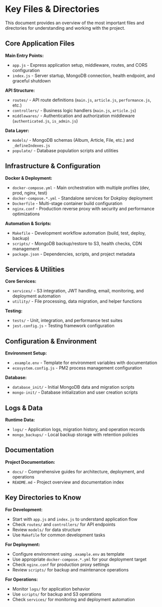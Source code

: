 # Key Files & Directories

This document provides an overview of the most important files and directories for understanding and working with the project.

## Core Application Files

**Main Entry Points:**

- `app.js` - Express application setup, middleware, routes, and CORS configuration
- `index.js` - Server startup, MongoDB connection, health endpoint, and graceful shutdown

**API Structure:**

- `routes/` - API route definitions (`main.js`, `article.js`, `performance.js`, etc.)
- `controllers/` - Business logic handlers (`main.js`, `article.js`)
- `middlewares/` - Authentication and authorization middleware (`authenticated.js`, `is_admin.js`)

**Data Layer:**

- `models/` - MongoDB schemas (Album, Article, File, etc.) and `_defineIndexes.js`
- `populate/` - Database population scripts and utilities

## Infrastructure & Configuration

**Docker & Deployment:**

- `docker-compose.yml` - Main orchestration with multiple profiles (dev, prod, nginx, test)
- `docker-compose.*.yml` - Standalone services for Dokploy deployment
- `Dockerfile` - Multi-stage container build configuration
- `nginx.conf` - Production reverse proxy with security and performance optimizations

**Automation & Scripts:**

- `Makefile` - Development workflow automation (build, test, deploy, backup)
- `scripts/` - MongoDB backup/restore to S3, health checks, CDN management
- `package.json` - Dependencies, scripts, and project metadata

## Services & Utilities

**Core Services:**

- `services/` - S3 integration, JWT handling, email, monitoring, and deployment automation
- `utility/` - File processing, data migration, and helper functions

**Testing:**

- `tests/` - Unit, integration, and performance test suites
- `jest.config.js` - Testing framework configuration

## Configuration & Environment

**Environment Setup:**

- `.example.env` - Template for environment variables with documentation
- `ecosystem.config.js` - PM2 process management configuration

**Database:**

- `database_init/` - Initial MongoDB data and migration scripts
- `mongo-init/` - Database initialization and user creation scripts

## Logs & Data

**Runtime Data:**

- `logs/` - Application logs, migration history, and operation records
- `mongo_backups/` - Local backup storage with retention policies

## Documentation

**Project Documentation:**

- `docs/` - Comprehensive guides for architecture, deployment, and operations
- `README.md` - Project overview and documentation index

## Key Directories to Know

**For Development:**

- Start with `app.js` and `index.js` to understand application flow
- Check `routes/` and `controllers/` for API endpoints
- Review `models/` for data structure
- Use `Makefile` for common development tasks

**For Deployment:**

- Configure environment using `.example.env` as template
- Use appropriate `docker-compose.*.yml` for your deployment target
- Check `nginx.conf` for production proxy settings
- Review `scripts/` for backup and maintenance operations

**For Operations:**

- Monitor `logs/` for application behavior
- Use `scripts/` for backup and S3 operations
- Check `services/` for monitoring and deployment automation

